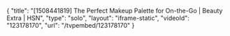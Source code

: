 {
    "title": "[1508441819] The Perfect Makeup Palette for On-the-Go | Beauty Extra | HSN",
    "type": "solo",
    "layout": "iframe-static",
    "videoId": "123178170",
    "url": "\/tvpembed\/123178170"
}